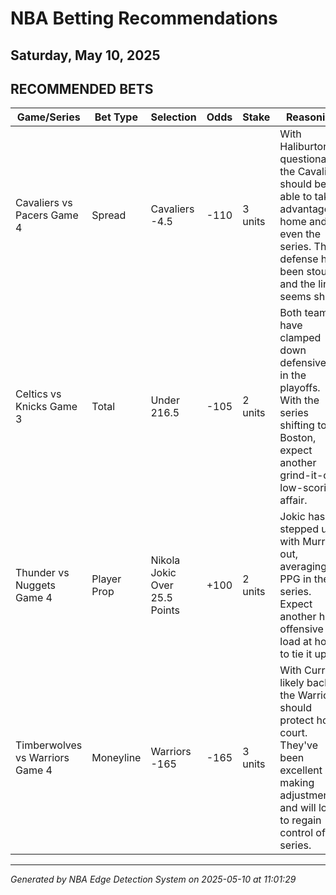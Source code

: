 # NBA Betting Recommendations
## Saturday, May 10, 2025

## RECOMMENDED BETS
| Game/Series | Bet Type | Selection | Odds | Stake | Reasoning |
|-|-|-|-|-|-|
| Cavaliers vs Pacers Game 4 | Spread | Cavaliers -4.5 | -110 | 3 units | With Haliburton questionable, the Cavaliers should be able to take advantage at home and even the series. Their defense has been stout and the line seems short. |
| Celtics vs Knicks Game 3 | Total | Under 216.5 | -105 | 2 units | Both teams have clamped down defensively in the playoffs. With the series shifting to Boston, expect another grind-it-out, low-scoring affair. |
| Thunder vs Nuggets Game 4 | Player Prop | Nikola Jokic Over 25.5 Points | +100 | 2 units | Jokic has stepped up with Murray out, averaging 29 PPG in the series. Expect another huge offensive load at home to tie it up. |
| Timberwolves vs Warriors Game 4 | Moneyline | Warriors -165 | -165 | 3 units | With Curry likely back, the Warriors should protect home court. They've been excellent at making adjustments and will look to regain control of the series. |

---
*Generated by NBA Edge Detection System on 2025-05-10 at 11:01:29*
